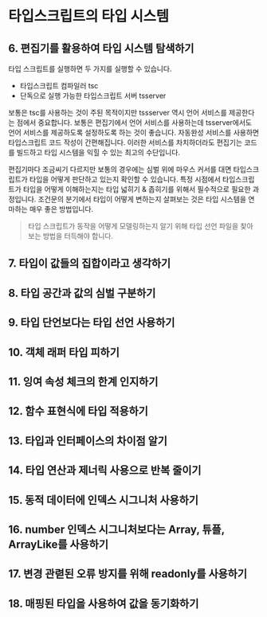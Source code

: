 # 타입스크립트의 타입 시스템

## 6. 편집기를 활용하여 타입 시스템 탐색하기

타입 스크립트를 실행하면 두 가지를 실행할 수 있습니다.

- 타입스크립트 컴파일러 tsc
- 단독으로 실행 가능한 타입스크립트 서버 tsserver

보통은 tsc를 사용하는 것이 주된 목적이지만 tssserver 역시 언어 서비스를 제공한다는 점에서 중요합니다. 보통은 편집기에서 언어 서비스를 사용하는데 tsserver에서도 언어 서비스를 제공하도록 설정하도록 하는 것이 좋습니다. 자동완성 서비스를 사용하면 타입스크립트 코드 작성이 간편해집니다. 이러한 서비스를 차치하더라도 편집기는 코드를 빌드하고 타입 시스템을 익힐 수 있는 최고의 수단입니다.

편집기마다 조금씨기 다르지만 보통의 경우에는 심벌 위에 마우스 커서를 대면 타입스크립트가 타입을 어떻게 판단하고 있는지 확인할 수 있습니다. 특정 시점에서 타입스크립트가 타입을 어떻게 이해하는지는 타입 넓히기 & 좁히기를 위해서 필수적으로 필요한 과정입니다. 조건문의 분기에서 타입이 어떻게 변하는지 살펴보는 것은 타입 시스템을 연마하는 매우 좋은 방법입니다.

> 타입 스크립트가 동작을 어떻게 모델링하는지 알기 위해 타입 선언 파일을 찾아보는 방법을 터득해야 합니다.

## 7. 타입이 값들의 집합이라고 생각하기

## 8. 타입 공간과 값의 심벌 구분하기

## 9. 타입 단언보다는 타입 선언 사용하기

## 10. 객체 래퍼 타입 피하기

## 11. 잉여 속성 체크의 한계 인지하기

## 12. 함수 표현식에 타입 적용하기

## 13. 타입과 인터페이스의 차이점 알기

## 14. 타입 연산과 제너릭 사용으로 반복 줄이기

## 15. 동적 데이터에 인덱스 시그니처 사용하기

## 16. number 인덱스 시그니처보다는 Array, 튜플, ArrayLike를 사용하기

## 17. 변경 관렫된 오류 방지를 위해 readonly를 사용하기

## 18. 매핑된 타입을 사용하여 값을 동기화하기
